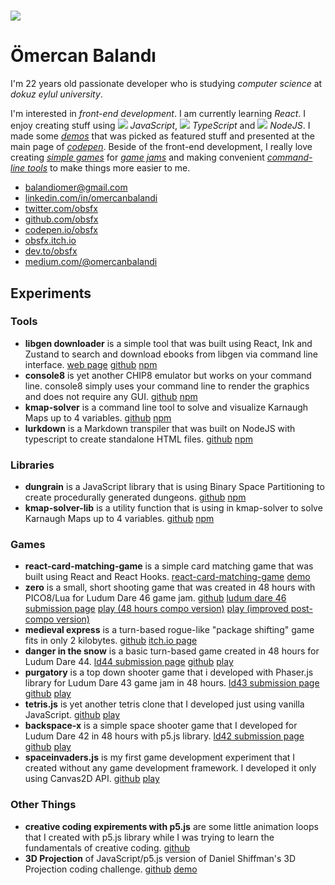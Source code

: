 # ![](/home/obsfx/Desktop/obsfx.github.io/static/imgs/pp.jpg)

# Ömercan Balandı

I'm 22 years old passionate developer who is studying *computer science* at *dokuz eylul university*.



I'm interested in *front-end development*. I am currently learning *React*. I enjoy creating stuff using ![](/home/obsfx/Desktop/obsfx.github.io/static/imgs/js.jpg) *JavaScript*, ![](/home/obsfx/Desktop/obsfx.github.io/static/imgs/ts.jpg) *TypeScript* and ![](/home/obsfx/Desktop/obsfx.github.io/static/imgs/njs.jpg) *NodeJS*. I made some [*demos*](https://codepen.io/obsfx/full/zYYGowP) that was picked as featured stuff and presented at the main page of [*codepen*](https://codepen.io/obsfx). Beside of the front-end development, I really love creating [*simple games*](https://obsfx.itch.io/medieval-express) for [*game jams*](https://ldjam.com/users/omercanbalandi/games) and making convenient [*command-line tools*](https://github.com/obsfx/libgen-downloader) to make things more easier to me.


- [balandiomer@gmail.com](mailto:balandiomer@gmail.com)
- [linkedin.com/in/omercanbalandi](https://www.linkedin.com/in/omercanbalandi/)
- [twitter.com/obsfx](https://twitter.com/obsfx)
- [github.com/obsfx](https://github.com/obsfx)
- [codepen.io/obsfx](https://codepen.io/obsfx)
- [obsfx.itch.io](https://obsfx.itch.io/)
- [dev.to/obsfx](https://dev.to/obsfx)
- [medium.com/@omercanbalandi](https://medium.com/@omercanbalandi)

## Experiments

### Tools

- **libgen downloader** is a simple tool that was built using React, Ink and Zustand to search and download ebooks from libgen via command line interface. [web page](https://obsfx.github.io/libgen-downloader/) [github](https://github.com/obsfx/libgen-downloader) [npm](https://www.npmjs.com/package/libgen-downloader)
- **console8** is yet another CHIP8 emulator but works on your command line. console8 simply uses your command line to render the graphics and does not require any GUI. [github](https://github.com/obsfx/console8) [npm](https://www.npmjs.com/package/console8)
- **kmap-solver** is a command line tool to solve and visualize Karnaugh Maps up to 4 variables. [github](https://github.com/obsfx/kmap-solver) [npm](https://www.npmjs.com/package/kmap-solver)
- **lurkdown** is a Markdown transpiler that was built on NodeJS with typescript to create standalone HTML files. [github](https://github.com/obsfx/lurkdown) [npm](https://www.npmjs.com/package/lurkdown)

### Libraries

- **dungrain** is a JavaScript library that is using Binary Space Partitioning to create procedurally generated dungeons. [github](https://github.com/obsfx/dungrain) [npm](https://www.npmjs.com/package/dungrain)
- **kmap-solver-lib** is a utility function that is using in kmap-solver to solve Karnaugh Maps up to 4 variables. [github](https://github.com/obsfx/kmap-solver-lib) [npm](https://www.npmjs.com/package/kmap-solver-lib)

### Games

- **react-card-matching-game** is a simple card matching game that was built using React and React Hooks. [react-card-matching-game](https://github.com/obsfx/react-card-matching-game) [demo](https://obsfx.github.io/react-card-matching-game/)
- **zero** is a small, short shooting game that was created in 48 hours with PICO8/Lua for Ludum Dare 46 game jam.  [github](https://github.com/obsfx/zero-ld46) [ludum dare 46 submission page](https://ldjam.com/events/ludum-dare/46/zero) [play (48 hours compo version)](https://obsfx.github.io/zero/) [play (improved post-compo version)](https://obsfx.github.io/zero/postcompo/)
- **medieval express** is a turn-based rogue-like "package shifting" game fits in only 2 kilobytes. [github](https://github.com/obsfx/2kplus-jam-medieval-express) [itch.io page](https://obsfx.itch.io/medieval-express)
- **danger in the snow** is a basic turn-based game created in 48 hours for Ludum Dare 44. [ld44 submission page](https://ldjam.com/events/ludum-dare/44/danger-in-the-snow) [github](https://github.com/obsfx/ld44-danger-in-the-snow) [play](https://obsfx.github.io/games/jams/ld44_dangerinthesnow)
- **purgatory** is a top down shooter game that i developed with Phaser.js library for Ludum Dare 43 game jam in 48 hours. [ld43 submission page](https://ldjam.com/events/ludum-dare/43/purgatory) [github](https://github.com/obsfx/ld43-purgatory) [play](https://obsfx.github.io/games/jams/ld43_purgatory)
- **tetris.js** is yet another tetris clone that I developed just using vanilla JavaScript. [github](https://github.com/obsfx/tetris-js) [play](https://obsfx.github.io/games/others/tetrisjs)
- **backspace-x** is a simple space shooter game that I developed for Ludum Dare 42 in 48 hours with p5.js library. [ld42 submission page ](https://ldjam.com/events/ludum-dare/42/backspace-x)[github](https://github.com/obsfx/ld42-backspace-x) [play](https://obsfx.github.io/games/jams/ld42_backspacex)
- **spaceinvaders.js** is my first game development experiment that I created without any game development framework. I developed it only using Canvas2D API. [github](https://github.com/obsfx/spaceinvaders.js) [play](https://obsfx.github.io/games/others/spaceinvadersjs)

### Other Things

- **creative coding expirements with p5.js** are some little animation loops that I created with p5.js library while I was trying to learn the fundamentals of creative coding. [github](https://github.com/obsfx/creativecoding-practices-with-p5js/)
- **3D Projection** of JavaScript/p5.js version of Daniel Shiffman's 3D Projection coding challenge. [github](https://github.com/obsfx/3DRotation-p5js) [demo](https://obsfx.github.io/jsworks/3dprojection)

